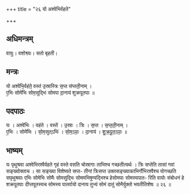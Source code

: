 +++
title = "२६ यो अश्वेभिर्वहते"

+++
## अधिमन्त्रम्
वायुः। वशोश्व्यः। सतो बृहती।

## मन्त्रः
यो अश्वे॑भि॒र्वह॑ते॒ वस्त॑ उ॒स्रास्त्रिः स॒प्त स॑प्तती॒नाम् ।  
ए॒भिः सोमे॑भिः सोम॒सुद्भिः॑ सोमपा दा॒नाय॑ शुक्रपूतपाः ॥

## पदपाठः
यः । अश्वे॑भिः । वह॑ते । वस्ते॑ । उ॒स्राः । त्रिः । स॒प्त । स॒प्त॒ती॒नाम् ।  
ए॒भिः । सोमे॑भिः । सो॒म॒सुत्ऽभिः॑ । सो॒म॒ऽपाः॒ । दा॒नाय॑ । शु॒क्र॒पू॒त॒ऽपाः॒ ॥

## भाष्यम्
यः पृथुश्रवा अश्वेभिरश्वैर्वहते गृहं वस्ते वसति चोस्रागाः ताभिश्च गच्छतीत्यर्थः । त्रिः सप्तेति तासां गवां सङ्ख्योक्ताच । सा सङ्ख्या विशेष्यते सप्त- तीनां त्रिःसप्त उक्तसङ्ख्याकाभिर्गोभिरश्वैश्च योगच्छति सपृथुश्रवाः एभिः सोमेभिः सोमैः सोमसुद्भिः सोममभिषुण्वद्भिश्च हेसोमपाः सोमस्यपात- रिति वायोः संबोधनं हे शक्रपूतपाः दीप्तपूतस्यच सोमस्य पातर्वायो दानाय तुभ्यं सोमं दातुं सोमैर्युक्तो भवतीतिशेषः ॥ २६ ॥